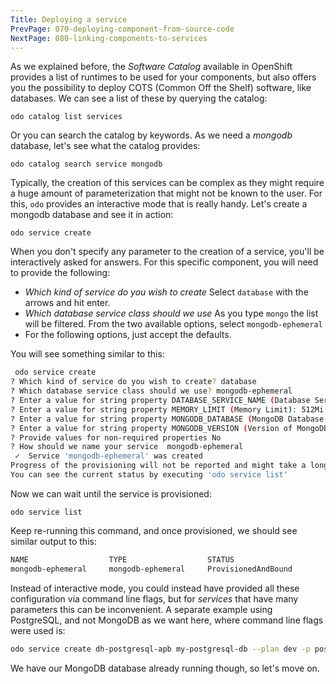```yaml
---
Title: Deploying a service
PrevPage: 070-deploying-component-from-source-code
NextPage: 080-linking-components-to-services
---
```


As we explained before, the *Software Catalog* available in OpenShift provides a list of runtimes to be used for your components, but also offers you the possibility to deploy COTS (Common Off the Shelf) software, like databases. We can see a list of these by querying the catalog:

```execute-1
odo catalog list services
```

Or you can search the catalog by keywords. As we need a *mongodb* database, let's see what the catalog provides:

```execute-1
odo catalog search service mongodb
```

Typically, the creation of this services can be complex as they might require a huge amount of parameterization that might not be known to the user. For this, `odo` provides an interactive mode that is really handy. Let's create a mongodb database and see it in action:

```execute-1
odo service create
```

When you don't specify any parameter to the creation of a service, you'll be interactively asked for answers. For this specific component, you will need to provide the following:

- *Which kind of service do you wish to create* Select `database` with the arrows and hit enter.
- *Which database service class should we use* As you type `mongo` the list will be filtered. From the two available options, select `mongodb-ephemeral`
- For the following options, just accept the defaults.

You will see something similar to this:

```bash
 odo service create
? Which kind of service do you wish to create? database
? Which database service class should we use? mongodb-ephemeral
? Enter a value for string property DATABASE_SERVICE_NAME (Database Service Name): mongodb
? Enter a value for string property MEMORY_LIMIT (Memory Limit): 512Mi
? Enter a value for string property MONGODB_DATABASE (MongoDB Database Name): sampledb
? Enter a value for string property MONGODB_VERSION (Version of MongoDB Image): 3.2
? Provide values for non-required properties No
? How should we name your service  mongodb-ephemeral
 ✓  Service 'mongodb-ephemeral' was created
Progress of the provisioning will not be reported and might take a long time.
You can see the current status by executing 'odo service list'
```

Now we can wait until the service is provisioned:

```execute-1
odo service list
```

Keep re-running this command, and once provisioned, we should see similar output to this:

```bash
NAME                  TYPE                  STATUS
mongodb-ephemeral     mongodb-ephemeral     ProvisionedAndBound
```

Instead of interactive mode, you could instead have provided all these configuration via command line flags, but for *services* that have many parameters this can be inconvenient. A separate example using PostgreSQL, and not MongoDB as we want here, where command line flags were used is:

```bash
odo service create dh-postgresql-apb my-postgresql-db --plan dev -p postgresql_user=luke -p postgresql_password=secret
```

We have our MongoDB database already running though, so let's move on.
